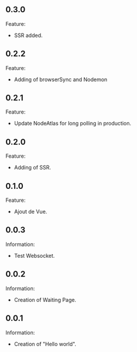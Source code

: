 ## 0.3.0 ##

Feature:

- SSR added.


## 0.2.2 ##

Feature:

- Adding of browserSync and Nodemon


## 0.2.1 ##

Feature:

- Update NodeAtlas for long polling in production.


## 0.2.0 ##

Feature:

- Adding of SSR.


## 0.1.0 ##

Feature:

- Ajout de Vue.


## 0.0.3 ##

Information:

- Test Websocket.


## 0.0.2 ##

Information:

- Creation of Waiting Page.


## 0.0.1 ##

Information:

- Creation of "Hello world".